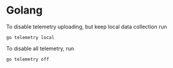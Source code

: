 # Golang

To disable telemetry uploading, but keep local data collection run
```
go telemetry local
```

To disable all telemetry, run
```
go telemetry off
```
